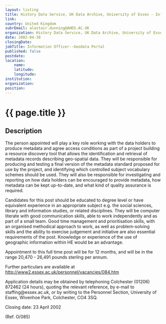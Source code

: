 ```yaml
---
layout: listing
title: History Data Service, UK Data Archive, University of Essex - Information Officer--Geodata Portal
link:
country: United Kingdom
subrEmail: alastair.dunning@AHDS.AC.UK
organization: History Data Service, UK Data Archive, University of Essex 
date: 2002-04-30
closingDate: 
jobTitle: Information Officer--Geodata Portal
published: false
postdate:
location:
    name: 
    latitude: 
    longitude: 
institution: 
organization: 
position: 
--- 
```



# {{ page.title }}

## Description


<p>The person appointed will play a key role working with the data holders to produce metadata and agree access conditions as part of a project building a resource discovery tool that allows the identification and retrieval of metadata records describing geo-spatial data. They will be responsible for producing and testing a final version of the metadata standard proposed for use by the project, and identifying which controlled subject vocabulary schemes should be used. They will also be responsible for investigating and reporting on how data holders can be encouraged to provide metadata, how metadata can be kept up-to-date, and what kind of quality assurance is required.</p>
<p>Candidates for this post should be educated to degree level or have equivalent experience in an appropriate subject e.g. the social sciences, library and information studies, or related disciplines. They will be computer literate with good communication skills, able to work independently and as part of a small team. Good time management and prioritisation skills, with an organised methodical approach to work, as well as problem-solving skills and the ability to exercise judgement and initiative are also essential requirements of the post. Knowledge or experience of the use of geographic information within HE would be an advantage.</p>

<p>Appointment to this full time post will be for 12 months, and will be in the range 20,470 - 26,491 pounds sterling per annum.</p>

<p>Further particulars are available at <a href="http://www2.essex.ac.uk/personnel/vacancies/084.htm">http://www2.essex.ac.uk/personnel/vacancies/084.htm</a></p>

<p>Application details may be obtained by telephoning Colchester (01206) 872462 (24 hours), quoting the relevant reference, by e-mail to staffing@essex.ac.uk, or by writing to the Personnel Section, University of Essex, Wivenhoe Park, Colchester, CO4 3SQ.</p>

<p>Closing date: 23 April 2002</p>
<p>(Ref. O/085)</p>
